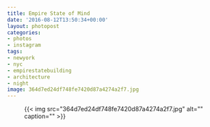 ```yaml
---
title: Empire State of Mind
date: '2016-08-12T13:50:34+00:00'
layout: photopost
categories:
- photos
- instagram
tags:
- newyork
- nyc
- empirestatebuilding
- architecture
- night
image: 364d7ed24df748fe7420d87a4274a2f7.jpg
---
```


<figure class="photo photo--square">
  {{< img src="364d7ed24df748fe7420d87a4274a2f7.jpg" alt="" caption="" >}}

</figure>




